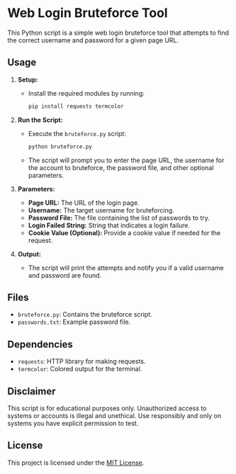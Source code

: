 # Web Login Bruteforce Tool

This Python script is a simple web login bruteforce tool that attempts to find the correct username and password for a given page URL.

## Usage

1. **Setup:**

   - Install the required modules by running:

     ```bash
     pip install requests termcolor
     ```

2. **Run the Script:**

   - Execute the `bruteforce.py` script:

     ```bash
     python bruteforce.py
     ```

   - The script will prompt you to enter the page URL, the username for the account to bruteforce, the password file, and other optional parameters.

3. **Parameters:**

   - **Page URL:** The URL of the login page.
   - **Username:** The target username for bruteforcing.
   - **Password File:** The file containing the list of passwords to try.
   - **Login Failed String:** String that indicates a login failure.
   - **Cookie Value (Optional):** Provide a cookie value if needed for the request.

4. **Output:**

   - The script will print the attempts and notify you if a valid username and password are found.

## Files

- `bruteforce.py`: Contains the bruteforce script.
- `passwords.txt`: Example password file.

## Dependencies

- `requests`: HTTP library for making requests.
- `termcolor`: Colored output for the terminal.

## Disclaimer

This script is for educational purposes only. Unauthorized access to systems or accounts is illegal and unethical. Use responsibly and only on systems you have explicit permission to test.

## License

This project is licensed under the [MIT License](LICENSE).

